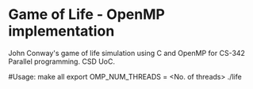 # Game of Life - OpenMP implementation
John Conway's game of life simulation using C and OpenMP for CS-342 Parallel programming. CSD UoC.

#Usage:
make all 
export OMP_NUM_THREADS = <No. of threads>
./life <filename> <generations> <output file>
